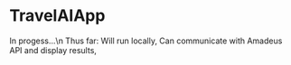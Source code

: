 # TravelAIApp
 
In progess...\n
 Thus far:
  Will run locally, 
  Can communicate with Amadeus API and display results,
 
